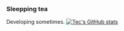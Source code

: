 ### Sleepping tea
Developing sometimes.
[![Tec's GitHub stats](https://github-readme-stats.vercel.app/api?username=Technus)](https://github.com/anuraghazra/github-readme-stats)
